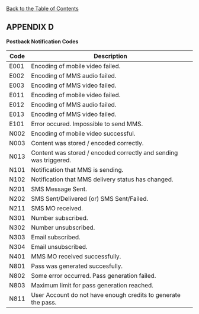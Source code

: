 [Back to the Table of Contents](/1.3/README.md)

## APPENDIX D

__Postback Notification Codes__

| Code | Description |
| -------- | ----------- |
| E001 | Encoding of mobile video failed. |
| E002 | Encoding of MMS audio failed. |
| E003 | Encoding of MMS video failed. |
| E011 | Encoding of mobile video failed. |
| E012 | Encoding of MMS audio failed. |
| E013 | Encoding of MMS video failed. |
| E101 | Error occured. Impossible to send MMS. |
| N002 | Encoding of mobile video successful. |
| N003 | Content was stored / encoded correctly. |
| N013 | Content was stored / encoded correctly and sending was triggered. |
| N101 | Notification that MMS is sending. |
| N102 | Notification that MMS delivery status has changed. |
| N201 | SMS Message Sent. |
| N202 | SMS Sent/Delivered (or) SMS Sent/Failed. |
| N211 | SMS MO received. |
| N301 | Number subscribed. |
| N302 | Number unsubscribed. |
| N303 | Email subscribed. |
| N304 | Email unsubscribed. |
| N401 | MMS MO received successfully. |
| N801 | Pass was generated succesfully. |
| N802 | Some error occurred. Pass generation failed. |
| N803 | Maximum limit for pass generation reached. |
| N811 | User Account do not have enough credits to generate the pass. |
